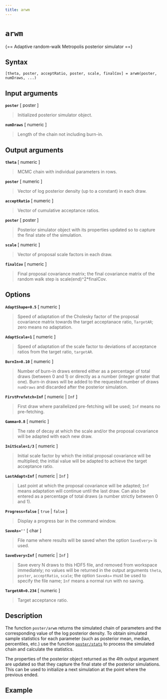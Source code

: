 ```yaml
---
title: arwm
---
```


# `arwm`

{== Adaptive random-walk Metropolis posterior simulator ==}


## Syntax 

    [theta, poster, acceptRatio, poster, scale, finalCov] = arwm(poster, numDraws, ...)


## Input arguments 

__`poster`__ [ poster ]
> 
> Initialized posterior simulator object.
> 

__`numDraws`__ [ numeric ]
> 
> Length of the chain not including burn-in.
> 

## Output arguments 

__`theta`__ [ numeric ]
> 
> MCMC chain with individual parameters in rows.
> 

__`poster`__ [ numeric ]
> 
> Vector of log posterior density (up to a constant) in each draw.
> 

__`acceptRatio`__ [ numeric ]
> 
> Vector of cumulative acceptance ratios.
> 

__`poster`__ [ poster ]
> 
> Posterior simulator object with its properties updated so to capture the
> final state of the simulation.
> 

__`scale`__ [ numeric ]
> 
> Vector of proposal scale factors in each draw.
> 

__`finalCov`__ [ numeric ]
> 
> Final proposal covariance matrix; the final covariance matrix of the
> random walk step is scale(end)^2*finalCov.
> 

## Options

__`AdaptShape=0.5`__ [ numeric ]
>
> Speed of adaptation of the Cholesky factor of the proposal covariance
> matrix towards the target acceptanace ratio, `TargetAR`; zero means no
> adaptation.

__`AdaptScale=1`__ [ numeric ]
>
> Speed of adaptation of the scale factor to deviations of acceptance
> ratios from the target ratio, `targetAR`.
> 

__`BurnIn=0.10`__ [ numeric ]
> 
> Number of burn-in draws entered either as a percentage of total draws
> (between 0 and 1) or directly as a number (integer greater that one).
> Burn-in draws will be added to the requested number of draws `numDraws`
> and discarded after the posterior simulation.
> 

__`FirstPrefetch=Inf`__ [ numeric | `Inf` ]
> 
> First draw where parallelized pre-fetching will be used; `Inf` means no
> pre-fetching.
> 

__`Gamma=0.8`__ [ numeric ]
> 
> The rate of decay at which the scale and/or the proposal covariance will
> be adapted with each new draw.
> 

__`InitScale=1/3`__ [ numeric ]
> 
> Initial scale factor by which the initial proposal covariance will be
> multiplied; the initial value will be adapted to achieve the target
> acceptance ratio.
> 

__`LastAdapt=Inf`__ [ numeric | `Inf` ]
> 
> Last point at which the proposal covariance will be adapted; `Inf` means
> adaptation will continue until the last draw. Can also be entered as a
> percentage of total draws (a number strictly between 0 and 1).
> 

__`Progress=false`__ [ `true` | `false` ]
> 
> Display a progress bar in the command window.
> 

__`SaveAs=''`__ [ char ]
> 
> File name where results will be saved when the option `SaveEvery=` is
> used.
> 

__`SaveEvery=Inf`__ [ numeric | `Inf` ]
>
> Save every N draws to this HDF5 file, and removed from workspace
> immediately; no values will be returned in the output arguments `theta`,
> `poster`, `acceptRatio`, `scale`; the option `SaveAs=` must be used
> to specify the file name; `Inf` means a normal run with no saving.
> 

__`TargetAR=0.234`__ [ numeric ]
> 
> Target acceptance ratio.
> 


## Description

The function `poster/arwm` returns the simulated chain of parameters and
the corresponding value of the log posterior density. To obtain simulated
sample statistics for each parameter (such as posterior mean, median,
percentiles, etc.) use the function [`poster/stats`](poster/stats) to
process the simulated chain and calculate the statistics.

The properties of the posterior object returned as the 4th output
argument are updated so that they capture the final state of the
posterior simulations. This can be used to initialize a next simulation
at the point where the previous ended.


## Example


